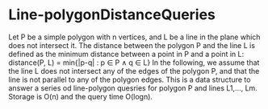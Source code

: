 # Line-polygonDistanceQueries
Let P be a simple polygon with n vertices, and L be a line in the plane which does not intersect it. 
The distance between the polygon P and the line L is defined as the minimum distance between a point in P and a point in L:
                distance(P, L) = min{|p-q| : p ∈ P ∧ q ∈ L}
In the following, we assume that the line L does not intersect any of the edges of the polygon P, and that the line is not 
parallel to any of the polygon edges.
This is a data structure to answer a series od line-polygon quesries for polygon P and lines L1,..., Lm. Storage is O(n) and 
the query time O(logn).
